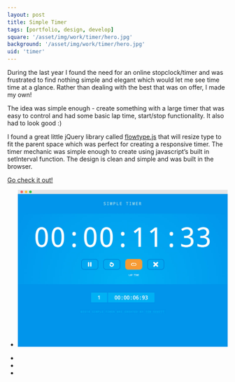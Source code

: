 ```yaml
---
layout: post
title: Simple Timer
tags: [portfolio, design, develop]
square: '/asset/img/work/timer/hero.jpg'
background: '/asset/img/work/timer/hero.jpg'
uid: 'timer'
---
```


<p class="headline">During the last year I found the need for an online stopclock/timer and was frustrated to find nothing simple and elegant which would let me see time time at a glance. Rather than dealing with the best that was on offer, I made my own!</p>

<p>The idea was simple enough - create something with a large timer that was easy to control and had some basic lap time, start/stop functionality. It also had to look good :)</p>

<p>I found a great little jQuery library called <a href="http://simplefocus.com/flowtype/" target="_blank">flowtype.js</a> that will resize type to fit the parent space which was perfect for creating a responsive timer. The timer mechanic was simple enough to create using javascript’s built in setInterval function. The design is clean and simple and was built in the browser.</p>

<div class="post-link">
	<a href="https://tomchewitt.github.io/simpletimer" target="_blank"><span>Go check it out!</span></a>
</div>

<section class="post-media">
	<ul>
		<li class="curved"><img src="/asset/img/work/timer/01.jpg"></li>
	</ul>				
</section>

<section class="block palette three-colors">
	<ul>
		<li class="color-1"></li>
		<li class="color-2"></li>
		<li class="color-3"></li>
	</ul>
</section>
